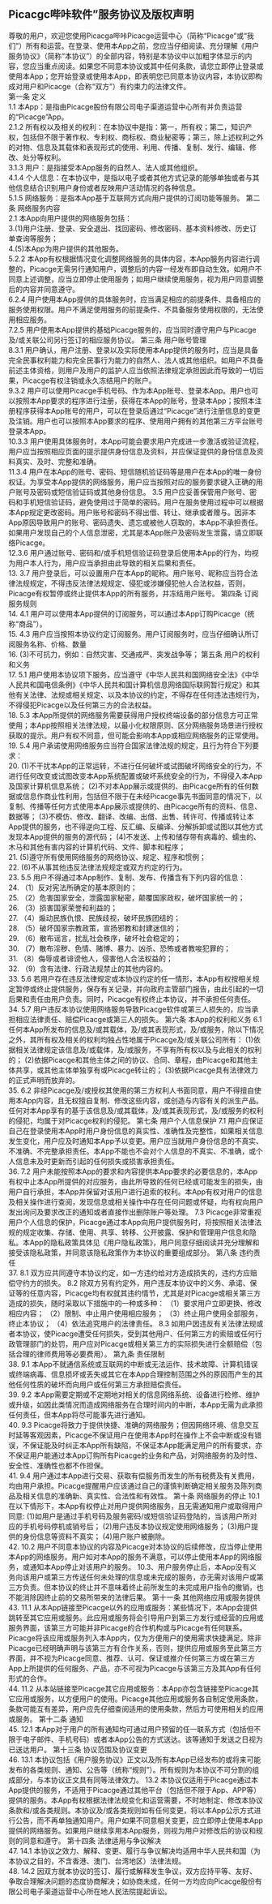 
   ## Picacgc哔咔软件”服务协议及版权声明
   尊敬的用户，欢迎您使用Picacga哔咔Picacge运营中心（简称“Picacge”或“我们”）所有和运营。在登录、使用本App之前，您应当仔细阅读、充分理解《用户服务协议》（简称“本协议”）的全部内容，特别是本协议中以加粗字体显示的内容，您应当重点阅读。如果您不同意本协议或其中任何条款，请您立即停止登录或使用本App；您开始登录或使用本App，即表明您已同意本协议内容，本协议即构成对用户和Picacge（合称“双方”）有约束力的法律文件。      
   第一条 定义       
   1.1 本App：是指由Picacge股份有限公司电子渠道运营中心所有并负责运营的“Picacge”App。       
   2.1.2 所有权以及相关的权利：在本协议中是指：第一，所有权；第二，知识产权，包括但不限于著作权、专利权、商标权、商业秘密等；第三，除上述权利之外的对物、信息及其载体和表现形式的使用、利用、传播、复制、发行、编辑、修改、处分等权利。       
   3.1.3 用户：是指接受本App服务的自然人、法人或其他组织。       
   4.1.4 个人信息：在本协议中，是指以电子或者其他方式记录的能够单独或者与其他信息结合识别用户身份或者反映用户活动情况的各种信息。       
   5.1.5 网络服务：是指本App基于互联网方式向用户提供的订阅功能等服务。       第二条 网络服务内容       
   2.1 本App向用户提供的网络服务包括：       
   3.(1)用户注册、登录、安全退出、找回密码、修改密码、基本资料修改、历史订单查询等服务；        
   4.(5)本App为用户提供的其他服务。       
   5.2.2 本App有权根据情况变化调整网络服务的具体内容，本App服务内容进行调整的，Picacge无需另行通知用户，调整后的内容一经发布即自动生效。如用户不同意上述调整，应当立即停止使用服务；如用户继续使用服务，视为用户同意调整后的内容并同意遵守。       
   6.2.4 用户使用本App提供的具体服务时，应当满足相应的前提条件、具备相应的服务使用权限。用户不满足使用服务的前提条件、不具备服务使用权限的，无法使用相应服务。       
   7.2.5 用户使用本App提供的基础Picacge服务的，应当同时遵守用户与Picacge及/或关联公司另行签订的相应服务协议。       第三条 用户账号管理       
   8.3.1 用户确认，用户注册、登录以及实际使用本App提供的服务时，应当是具备完全民事权利能力和完全民事行为能力的自然人、法人或其他组织。如用户不具备前述主体资格，则用户及用户的监护人应当依照法律规定承担因此而导致的一切后果，Picacge有权注销或永久冻结用户的账户。       
   9.3.2 用户可以使用Picacge手机号码、作为本App账号、登录本App。用户也可以按照本App要求的程序进行注册，获得在本App的账号，登录本App；按照本注册程序获得本App账号的用户，可以在登录后通过“Picacge”进行注册信息的变更及注销。用户也可以按照本App要求的程序、使用用户拥有的其他第三方平台账号登录本App。       
   10.3.3 用户使用具体服务时，本App可能会要求用户完成进一步激活或验证流程，用户应当按照相应页面的提示提供身份信息及资料，并应保证提供的身份信息及资料真实、及时、完整和准确。       
   11.3.4 用户在本App的账号、密码、短信随机验证码等是用户在本App的唯一身份权证。为享受本App提供的网络服务，用户应当按照对应的服务要求键入正确的用户账号及密码或短信验证码或其他身份信息。       3.5 用户应妥善保管用户账号、密码和手机短信验证码，避免使用过于简单的密码。用户在服务使用过程中可以根据本App规定更改密码。用户账号和密码不得出借、转让、继承或者赠与。因非本App原因导致用户的账号、密码遗失、遗忘或被他人窃取的，本App不承担责任。如果用户发现自己的个人信息泄密，尤其是本App账户及密码发生泄露，请立即联络Picacge。       
   12.3.6 用户通过账号、密码和/或手机短信验证码登录后使用本App的行为，均视为用户本人行为，用户应当承担由此导致的相关后果和责任。      
   13. 3.7 用户登录后，可以设置用户在本App的昵称。用户账号、昵称应当符合法律法规规定，不得违反法律法规规定、侵犯或涉嫌侵犯他人合法权益，否则，Picacge有权暂停或终止提供本App的所有服务，并冻结用户账号。       第四条 订阅服务规则       
   14. 4.1 用户可以使用本App提供的订阅服务，可以通过本App订购Picacge（统称“商品”）。          
   15. 4.3 用户应当按照本协议约定订阅服务。用户订阅服务时，应当仔细确认所订阅服务名称、价格、数量          
   16. (3)不可抗力，例如：自然灾害、交通戒严、突发战争等；          第五条 用户的权利和义务       
   17. 5.1 用户使用本协议项下服务，应当遵守《中华人民共和国网络安全法》《中华人民共和国电信条例》《中华人民共和国计算机信息网络国际联网暂行规定》和其他有关法律、法规或相关规定、以及本协议的约定，不得存在任何违法违规行为，不得侵犯Picacge以及任何第三方的合法权益。          
   18. 5.3 本App所提供的网络服务需要获得用户授权终端设备的部分信息方可正常使用；本App按照相关法律法规，以最小化权限原则、区分网络服务场景进行授权获取的提示。用户有权不同意，但可能会影响本App或相应网络服务的正常使用。       
   19. 5.4 用户承诺使用网络服务应当符合国家法律法规的规定，且行为符合下列要求：       
   20. (1)不干扰本App的正常运转，不进行任何破坏或试图破坏网络安全的行为，不进行任何改变或试图改变本App系统配置或破坏系统安全的行为，不得侵入本App及国家计算机信息系统；       (2)不对本App展示或提供的、由Picacge所有的任何数据或信息作商业性利用，包括但不限于在未经Picacge事先书面同意的情况下，以复制、传播等任何方式使用本App展示或提供的、由Picacge所有的资料、信息、数据等；       (3)不模仿、修改、翻译、改编、出借、出售、转许可、传播或转让本App提供的服务，也不得逆向工程、反汇编、反编译、分解拆卸或试图以其他方式发现本App提供的服务的源代码；       (4)不发送、上传和储存带有病毒的、蠕虫的、木马和其他有害内容的计算机代码、文件、脚本和程序；       
   21. (5)遵守所有使用网络服务的网络协议、规定、程序和惯例；       
   22. (6)不从事其他违反法律法规规定或双方约定的行为。       
   23. 5.5 用户不得通过本App制作、复制、发布、传播含有下列内容的信息：       
   24. （1）反对宪法所确定的基本原则的；       
   25. （2）危害国家安全，泄露国家秘密，颠覆国家政权，破坏国家统一的；       
   26. （3）损害国家荣誉和利益的；       
   27. （4）煽动民族仇恨、民族歧视，破坏民族团结的；       
   28. （5）破坏国家宗教政策，宣扬邪教和封建迷信的；       
   29. （6）散布谣言，扰乱社会秩序，破坏社会稳定的；       
   30. （7）散布淫秽、色情、赌博、暴力、凶杀、恐怖或者教唆犯罪的；       
   31. （8）侮辱或者诽谤他人，侵害他人合法权益的；       
   32. （9）含有法律、行政法规禁止的其他内容的。      
   33.  5.6 若用户存在违反法律规定或本协议约定的任一情形，本App有权按相关规定暂停或终止提供服务，保存有关记录，并向政府主管部门报告，由此引起的一切后果和责任由用户负责。同时，Picacge有权终止本协议，并不承担任何责任。      
   34.   5.7 用户违反本协议使用网络服务导致Picacge软件或第三人损失的，应当承担相应法律责任、赔偿Picacge或第三人的损失。       第六条 本App的权利和义务       6.1 任何本App所发布的信息及/或其载体，及/或其表现形式，及/或服务，除以下情况之外，其所有权及相关的权利均独占性地属于Picacge及/或关联公司所有：       (1)依据相关法律规定该信息及/或载体，及/或服务，不享有所有权以及与此相关的权利的；       (2)依据Picacge和其他主体之间的协议、合同、章程，由Picacge和其他主体共享，或其他主体单独享有或Picacge转让的；       (3)依据Picacge具有法律效力的正式声明而放弃的。       
   35.   6.2 非经Picacge及/或授权其使用的第三方权利人书面同意，用户不得擅自使用本App内容，且无权擅自复制、修改这些内容，或创造与内容有关的派生产品。任何对本App享有的基于该信息及/或其载体，及/或其表现形式，及/或服务的权利的侵犯，均属于对Picacge权利的侵犯。       第七条 用户个人信息保护       7.1 用户应保证自己在登录使用本App时用户身份信息的真实性、准确性及完整性，如果相关信息发生变化，用户应及时通知本App予以变更。用户应当就用户身份信息的不真实、不准确、不完整承担责任。本App不能也不会对个人信息的不真实、不准确，或个人信息未及时更新而引起的任何损失或损害承担责任。       
   36.   7.2 用户未能按照本App的要求和内容提供本App要求的必要信息的，本App有权中止本App所提供的对应服务，由此所导致的任何已经或可能发生的损失，由用户自行承担，本App并保留对该用户进行追索的权利。本App有权对用户的信息及相关操作进行查阅，发现信息或相关操作中存在任何问题或怀疑，均有权向用户发出询问及要求改正的通知或者直接作出删除账户等处理。       7.3 Picacge非常重视用户个人信息的保护，Picacge通过本App向用户提供服务时，将按照相关法律法规的规定收集、存储、使用、共享、转移、公开披露、保护和管理用户信息和隐私。本App的隐私政策具体见《用户隐私政策》，用户同意仔细阅读并充分理解和接受该隐私政策，并同意该隐私政策作为本协议的重要组成部分。       第八条 违约责任       
   37.   8.1 双方应共同遵守本协议约定，如一方违约给对方造成损失的，违约方应赔偿守约方的损失。       8.2 除双方另有约定外，用户违反本协议中的义务、承诺、保证等的任意内容，Picacge均有权就其违约情节，尤其是对Picacge或相关第三方造成的损失，随时采取以下措施中的一种或多种：       （1）要求用户立即更换、修改相应内容；       （2）限制、中止用户使用相应服务；       （3）终止用户使用全部服务，终止本协议；       （4）依法追究用户的法律责任。       8.3 如用户因违反有关法律法规或者本协议，使Picacge遭受任何损失，受到其他用户、任何第三方的索赔或任何行政管理部门的处罚，用户应对Picacge或相关第三方的实际损失进行全额赔偿（包括合理的律师费用等必要费用）。       第九条 责任限制       
   38.   9.1 本App不就通信系统或互联网的中断或无法运作、技术故障、计算机错误或终端病毒、信息损坏或丢失或其它在本App合理控制范围之外的原因而产生的其他任何性质的破坏而向用户或任何第三方承担赔偿责任。       
   39.   9.2 本App需要定期或不定期地对相关的信息网络系统、设备进行检修、维护或升级，如因此类情况而造成网络服务在合理时间内的中断，本App无需为此承担任何责任，但本App将尽可能事先进行通知。       
   40.   9.3 Picacge将致力于提供快捷、准确的网络服务；但因网络环境、信息交互时延等客观因素，Picacge不保证用户在使用本App时在操作上不会中断或没有错误，不保证能及时纠正本App所有缺陷，不保证本App能满足用户的所有要求，亦不保证用户能通过本App订购所有Picacge的业务和产品，对网络服务的及时性、安全性、准确性也都不作担保。       
   41.   9.4 用户通过本App进行交易、获取有偿服务而发生的所有税费及有关费用，均由用户承担。Picacge提醒用户应该通过自己的谨慎判断确定相关服务及陈列商品及相关信息的准确新、真实性、合法性和有效性。       第十条 网络服务的停止       10.1 在以下情形下，本App有权停止对用户提供网络服务，且无需通知用户或取得用户同意:       (1)如用户是通过手机号码及服务密码/或短信验证码登陆的，当该用户所对应的手机号码停机或销号后；       (2)用户违反本协议规定使用网络服务；       (3)用户提供的身份信息等资料不真实；       (4)用户账户被删除。       
   42.   10.2 用户不同意本协议的内容及Picacge对本协议的后续修改，应当停止使用本App的网络服务。用户如对本App的服务不满意，可以停止使用本App的网络服务，或通知本App停止对该用户的服务。       10.3、用户服务停止后，本App没有义务向该用户或第三方传送任何未处理的信息或未完成的服务，亦无需对该用户或第三方负责。但本协议的终止并不意味着终止前所发生的未完成用户指令的撤销，也不能消除因终止前的交易所带来的法律后果。       第十一条 其他网络应用或服务提供       
   43.   11.1 从本App链接至Picacge以外的应用或服务：某些情况下，本App会提供跳转至其它应用或服务。此应用或服务将会引导用户到第三方发行或经营的应用或服务界面，该第三方可能并非Picacge的合作机构或与Picacge有任何联系。Picacge将该应用或服务列入本App内，仅为方便用户的使用需求快捷满足。除非Picacge已经明确声明与该第三方有合作关系，否则，提供应用或服务至此第三方界面，并不视为Picacge同意、推荐、认可、保证或推介任何第三方或在第三方App上所提供的任何服务、产品，亦不可视为Picacge与该第三方及其App有任何形式的合作。       
   44.   11.2 从本站链接至Picacge其它应用或服务：本App亦包含链接至Picacge其它应用或服务，以方便用户的使用。Picacge其他应用或服务各自制定使用条款，条款可能互有差异，用户应先仔细查阅适用的使用条款，然后方可使用相关的应用或服务。       第十二条 通知       
   45.   12.1 本App对于用户的所有通知均可通过用户预留的任一联系方式（包括但不限于电子邮件、手机号码）或者本App公告的方式送达。该等通知于发送之日视为已送达用户。       第十三条 协议范围及协议变更       
   46.   13.1 本协议包括《用户服务协议》正文以及所有本App已经发布的或将来可能发布的各类规则、通知、公告等（统称“规则”）。所有规则为本协议不可分割的组成部分，与本协议正文具有同等法律效力。       13.2 本协议仅适用于Picacge通过本App提供的服务，不适用于Picacge通过其他平台（包括但不限于App、APP等）提供的服务。本App有权根据法律法规变化和运营需要，不时地制定、修改本协议条款和/或各类规则。本协议及/或各类规则如有任何变更，将以本App公示方式进行公告，而不再单独通知用户。用户如果不同意相关变更，应立即停止使用本App提供的网络服务。如果用户继续享用本App服务，则视为用户对修改后的协议和规则的同意和遵守。       第十四条 法律适用与争议解决       
   47.   14.1 本协议之效力、解释、变更、履行与争议解决均适用中华人民共和国（为本协议之目的，不含香港、澳门、台湾地区）法律法规。       
   48.   14.2 因双方就本协议的签订、履行或解释发生争议，双方应持平等、友好、争取合理解决问题的态度协商解决；如协商未成，任何一方均应向Picacge股份有限公司电子渠道运营中心所在地人民法院提起诉讼。
